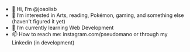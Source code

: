 - 👋 Hi, I’m @joaolisb
- 👀 I’m interested in Arts, reading, Pokémon, gaming, and something else (haven't figured it yet)
- 🌱 I’m currently learning Web Development
- 📫 How to reach me: instagram.com/pseudomano or through my Linkedin (in development)

<!---
joaolisb/joaolisb is a ✨ special ✨ repository because its `README.md` (this file) appears on your GitHub profile.
You can click the Preview link to take a look at your changes.
--->
